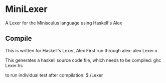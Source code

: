 # MiniLexer
A Lexer for the Minisculus language using Haskell's Alex


## Compile
This is written for Haskell's Lexer, Alex
First run through alex:
    alex Lexer.x

This generates a haskell source code file, which needs to be compiled:
    ghc Lexer.hs


to run individual test after compilation:
    $./Lexer <testFile>

